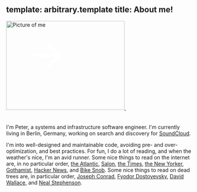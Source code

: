 template: arbitrary.template
title: About me!
---

<a href="http://www.flickr.com/photos/peterbourgon/4108333661/" title="Untitled by peterbourgon, on Flickr">
<img src="http://farm3.staticflickr.com/2614/4108333661_7c1fae058c_n.jpg" width="320" height="240" alt="Picture of me" />
</a>
<span style="position:relative; top:-115px; left:-260px; font-size:100px; color:#fff;" class="blink">&rarr;</span>

I'm Peter, a systems and infrastructure software engineer. I'm currently living
in Berlin, Germany, working on search and discovery for
[SoundCloud](http://soundcloud.com).

I'm into well-designed and maintainable code, avoiding pre- and
over-optimization, and best practices.
For fun, I do a lot of reading, and when the weather's nice, I'm an avid
runner. Some nice things to read on the internet are, in no particular order,
 [the Atlantic](http://www.theatlantic.com),
 [Salon](http://www.salon.com),
 [the Times](http://www.nytimes.com),
 [the New Yorker](http://www.newyorker.com),
 [Gothamist](http://gothamist.com),
 [Hacker News](http://news.ycombinator.com),
 and [Bike Snob](http://bikesnobnyc.blogspot.com).
Some nice things to read on dead trees are, in particular order,
 [Joseph Conrad](http://www.gutenberg.org/browse/authors/c#a125),
 [Fyodor Dostoyevsky](http://www.gutenberg.org/browse/authors/d#a314),
 [David Wallace](http://en.wikipedia.org/wiki/David_Foster_Wallace),
 and [Neal Stephenson](http://www.nealstephenson.com).

<script src="/js/jquery-1.8.1.min.js" type="text/javascript"></script>
<script src="/js/jquery-blink.js" type="text/javascript"></script>
<script type="text/javascript" language="javascript">
  $(document).ready(function() { $(".blink").blink({delay:730}); });
</script>